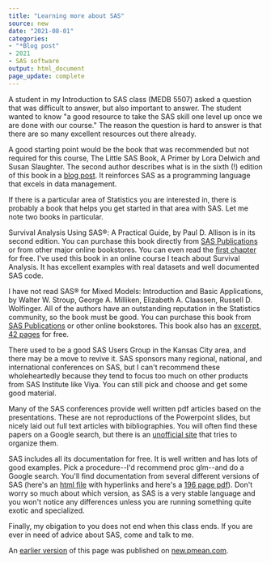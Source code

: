 ```yaml
---
title: "Learning more about SAS"
source: new
date: "2021-08-01"
categories:
- "*Blog post"
- 2021
- SAS software
output: html_document
page_update: complete
---
```


A student in my Introduction to SAS class (MEDB 5507) asked a question that was difficult to answer, but also important to answer. The student wanted to know "a good resource to take the SAS skill one level up once we are done with our course." The reason the question is hard to answer is that there are so many excellent resources out there already.

<!--more-->

A good starting point would be the book that was recommended but not required for this course, The Little SAS Book, A Primer by Lora Delwich and Susan Slaughter. The second author describes what is in the sixth (!) edition of this book in a [blog post][sla1]. It reinforces SAS as a programming language that excels in data management.

If there is a particular area of Statistics you are interested in, there is probably a book that helps you get started in that area with SAS. Let me note two books in particular.

Survival Analysis Using SAS®: A Practical Guide, by Paul D. Allison is in its second edition. You can purchase this book directly from [SAS Publications][ali1] or from other major online bookstores. You can even read the [first chapter][ali2] for free. I've used this book in an online course I teach about Survival Analysis. It has excellent examples with real datasets and well documented SAS code.

I have not read SAS® for Mixed Models: Introduction and Basic Applications, by Walter W. Stroup, George A. Milliken, Elizabeth A. Claassen, Russell D. Wolfinger. All of the authors have an outstanding reputation in the Statistics community, so the book must be good. You can purchase this book from [SAS Publications][str1] or other online bookstores. This book also has an [excerpt, 42 pages][str2] for free.

There used to be a good SAS Users Group in the Kansas City area, and there may be a move to revive it. SAS sponsors many regional, national, and international conferences on SAS, but I can't recommend these wholeheartedly because they tend to focus too much on other products from SAS Institute like Viya. You can still pick and choose and get some good material.

Many of the SAS conferences provide well written pdf articles based on the presentations. These are not reproductions of the Powerpoint slides, but nicely laid out full text articles with bibliographies. You will often find these papers on a Google search, but there is an [unofficial site][jan1] that tries to organize them.

SAS includes all its documentation for free. It is well written and has lots of good examples. Pick a procedure--I'd recommend proc glm--and do a Google search. You'll find documentation from several different versions of SAS (here's an [html file][sas1] with hyperlinks and here's a [196 page pdf][sas2]). Don't worry so much about which version, as SAS is a very stable language and you won't notice any differences unless you are running something quite exotic and specialized.

Finally, my obigation to you does not end when this class ends. If you are ever in need of advice about SAS, come and talk to me.

[ali1]: https://www.sas.com/store/books/categories/usage-and-reference/survival-analysis-using-sas-a-practical-guide-second-edition/prodBK_61339_en.html
[ali2]: https://www.sas.com/storefront/aux/en/spsurvivalanly/61339_excerpt.pdf

[jan1]: https://www.lexjansen.com/

[sas1]: https://documentation.sas.com/doc/en/pgmsascdc/9.4_3.3/statug/statug_glm_syntax01.htm
[sas2]: https://support.sas.com/documentation/onlinedoc/stat/141/glm.pdf

[sla1]: https://blogs.sas.com/content/sgf/2019/10/29/the-little-sas-book-gets-even-better/

[str1]: https://www.sas.com/store/books/categories/usage-and-reference/sas-for-mixed-models-introduction-and-basic-applications/prodBK_68787_en.html
[str2]: https://support.sas.com/content/dam/SAS/support/en/books/sas-for-mixed-models-an-introduction/68787_excerpt.pdf
An [earlier version][sim2] of this page was published on [new.pmean.com][sim1].

[sim1]: http://new.pmean.com
[sim2]: http://new.pmean.com/learn-sas/

